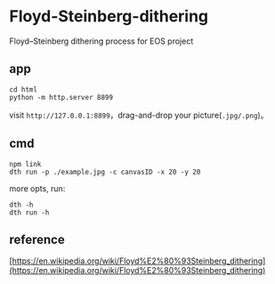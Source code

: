 # Floyd-Steinberg-dithering

Floyd–Steinberg dithering process for EOS project

## app

```shell
cd html
python -m http.server 8899
```

visit `http://127.0.0.1:8899`，drag-and-drop your picture(`.jpg/.png`)。

## cmd

```shell
npm link
dth run -p ./example.jpg -c canvasID -x 20 -y 20
```

more opts, run:

```shell
dth -h
dth run -h
```

## reference

[https://en.wikipedia.org/wiki/Floyd%E2%80%93Steinberg_dithering](https://en.wikipedia.org/wiki/Floyd%E2%80%93Steinberg_dithering)
